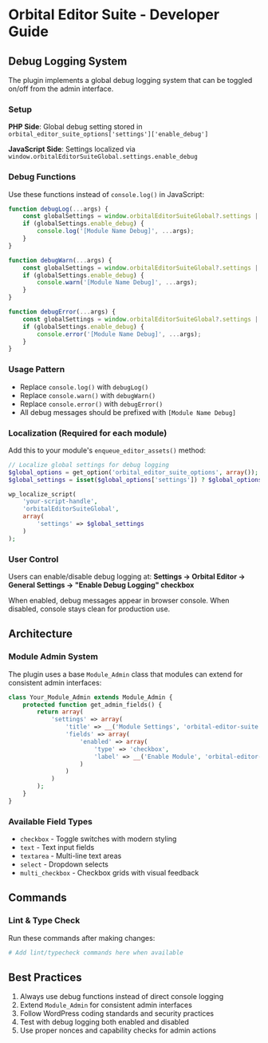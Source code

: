 # Orbital Editor Suite - Developer Guide

## Debug Logging System

The plugin implements a global debug logging system that can be toggled on/off from the admin interface.

### Setup

**PHP Side**: Global debug setting stored in `orbital_editor_suite_options['settings']['enable_debug']`

**JavaScript Side**: Settings localized via `window.orbitalEditorSuiteGlobal.settings.enable_debug`

### Debug Functions

Use these functions instead of `console.log()` in JavaScript:

```javascript
function debugLog(...args) {
    const globalSettings = window.orbitalEditorSuiteGlobal?.settings || {};
    if (globalSettings.enable_debug) {
        console.log('[Module Name Debug]', ...args);
    }
}

function debugWarn(...args) {
    const globalSettings = window.orbitalEditorSuiteGlobal?.settings || {};
    if (globalSettings.enable_debug) {
        console.warn('[Module Name Debug]', ...args);
    }
}

function debugError(...args) {
    const globalSettings = window.orbitalEditorSuiteGlobal?.settings || {};
    if (globalSettings.enable_debug) {
        console.error('[Module Name Debug]', ...args);
    }
}
```

### Usage Pattern

- Replace `console.log()` with `debugLog()`
- Replace `console.warn()` with `debugWarn()` 
- Replace `console.error()` with `debugError()`
- All debug messages should be prefixed with `[Module Name Debug]`

### Localization (Required for each module)

Add this to your module's `enqueue_editor_assets()` method:

```php
// Localize global settings for debug logging
$global_options = get_option('orbital_editor_suite_options', array());
$global_settings = isset($global_options['settings']) ? $global_options['settings'] : array();

wp_localize_script(
    'your-script-handle',
    'orbitalEditorSuiteGlobal',
    array(
        'settings' => $global_settings
    )
);
```

### User Control

Users can enable/disable debug logging at:
**Settings → Orbital Editor → General Settings → "Enable Debug Logging" checkbox**

When enabled, debug messages appear in browser console. When disabled, console stays clean for production use.

## Architecture

### Module Admin System

The plugin uses a base `Module_Admin` class that modules can extend for consistent admin interfaces:

```php
class Your_Module_Admin extends Module_Admin {
    protected function get_admin_fields() {
        return array(
            'settings' => array(
                'title' => __('Module Settings', 'orbital-editor-suite'),
                'fields' => array(
                    'enabled' => array(
                        'type' => 'checkbox',
                        'label' => __('Enable Module', 'orbital-editor-suite')
                    )
                )
            )
        );
    }
}
```

### Available Field Types

- `checkbox` - Toggle switches with modern styling
- `text` - Text input fields
- `textarea` - Multi-line text areas
- `select` - Dropdown selects
- `multi_checkbox` - Checkbox grids with visual feedback

## Commands

### Lint & Type Check

Run these commands after making changes:

```bash
# Add lint/typecheck commands here when available
```

## Best Practices

1. Always use debug functions instead of direct console logging
2. Extend `Module_Admin` for consistent admin interfaces
3. Follow WordPress coding standards and security practices
4. Test with debug logging both enabled and disabled
5. Use proper nonces and capability checks for admin actions